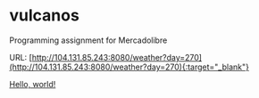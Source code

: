 # vulcanos
Programming assignment for Mercadolibre

URL: [http://104.131.85.243:8080/weather?day=270](http://104.131.85.243:8080/weather?day=270){:target="_blank"}

<a href="http://example.com/" target="_blank">Hello, world!</a>
